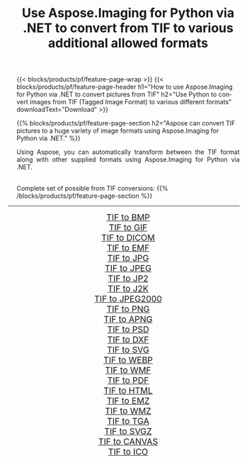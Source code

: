 ﻿---
title: Use Aspose.Imaging for Python via .NET to convert from TIF to various additional allowed formats 
weight: 3920
url: /python-net/conversion/from/tif/ 
lang: en
langdirlevel: 2
locales: zh-hans,ja,it,ru,de,es,fr,nl,id,lt,pl,pt,vi,tr,ko,zh-hant,ar,hi,th,sv,cs,uk,he
description: You can quickly transform from TIF(Tagged Image Format) into various formats using Aspose.Imaging for Python via .NET.
---

{{< blocks/products/pf/feature-page-wrap >}}
{{< blocks/products/pf/feature-page-header h1="How to use Aspose.Imaging for Python via .NET to convert pictures from TIF" h2="Use Python to convert images from TIF (Tagged Image Format) to various different formats" downloadText="Download" >}}


{{% blocks/products/pf/feature-page-section  h2="Aspose can convert TIF pictures to a huge variety of image formats using Aspose.Imaging for Python via .NET." %}}
<p align=justify>Using Aspose, you can automatically transform between the TIF format along with other supplied formats using Aspose.Imaging for Python via .NET. </p>
<br/>
Complete set of possible from TIF conversions:
{{% /blocks/products/pf/feature-page-section %}}
<div class="container-fluid productfamilypage bg-gray">
    <div class="convertypes bg-gray agp-content section">
        <div class="container">
		<hr style="margin-left:-20px;"/>
		<div class="row other-converters" style="gap: 10px;font-size: 19px;text-align:center;">
		    <div class='col-md-2 other-converter remove-lp remove-rp'><a href="/imaging/python-net/conversion/tif-to-bmp/" style="padding:15px;">TIF to BMP</a></div><div class='col-md-2 other-converter remove-lp remove-rp'><a href="/imaging/python-net/conversion/tif-to-gif/" style="padding:15px;">TIF to GIF</a></div><div class='col-md-2 other-converter remove-lp remove-rp'><a href="/imaging/python-net/conversion/tif-to-dicom/" style="padding:15px;">TIF to DICOM</a></div><div class='col-md-2 other-converter remove-lp remove-rp'><a href="/imaging/python-net/conversion/tif-to-emf/" style="padding:15px;">TIF to EMF</a></div><div class='col-md-2 other-converter remove-lp remove-rp'><a href="/imaging/python-net/conversion/tif-to-jpg/" style="padding:15px;">TIF to JPG</a></div><div class='col-md-2 other-converter remove-lp remove-rp'><a href="/imaging/python-net/conversion/tif-to-jpeg/" style="padding:15px;">TIF to JPEG</a></div><div class='col-md-2 other-converter remove-lp remove-rp'><a href="/imaging/python-net/conversion/tif-to-jp2/" style="padding:15px;">TIF to JP2</a></div><div class='col-md-2 other-converter remove-lp remove-rp'><a href="/imaging/python-net/conversion/tif-to-j2k/" style="padding:15px;">TIF to J2K</a></div><div class='col-md-2 other-converter remove-lp remove-rp'><a href="/imaging/python-net/conversion/tif-to-jpeg2000/" style="padding:15px;">TIF to JPEG2000</a></div><div class='col-md-2 other-converter remove-lp remove-rp'><a href="/imaging/python-net/conversion/tif-to-png/" style="padding:15px;">TIF to PNG</a></div><div class='col-md-2 other-converter remove-lp remove-rp'><a href="/imaging/python-net/conversion/tif-to-apng/" style="padding:15px;">TIF to APNG</a></div><div class='col-md-2 other-converter remove-lp remove-rp'><a href="/imaging/python-net/conversion/tif-to-psd/" style="padding:15px;">TIF to PSD</a></div><div class='col-md-2 other-converter remove-lp remove-rp'><a href="/imaging/python-net/conversion/tif-to-dxf/" style="padding:15px;">TIF to DXF</a></div><div class='col-md-2 other-converter remove-lp remove-rp'><a href="/imaging/python-net/conversion/tif-to-svg/" style="padding:15px;">TIF to SVG</a></div><div class='col-md-2 other-converter remove-lp remove-rp'><a href="/imaging/python-net/conversion/tif-to-webp/" style="padding:15px;">TIF to WEBP</a></div><div class='col-md-2 other-converter remove-lp remove-rp'><a href="/imaging/python-net/conversion/tif-to-wmf/" style="padding:15px;">TIF to WMF</a></div><div class='col-md-2 other-converter remove-lp remove-rp'><a href="/imaging/python-net/conversion/tif-to-pdf/" style="padding:15px;">TIF to PDF</a></div><div class='col-md-2 other-converter remove-lp remove-rp'><a href="/imaging/python-net/conversion/tif-to-html/" style="padding:15px;">TIF to HTML</a></div><div class='col-md-2 other-converter remove-lp remove-rp'><a href="/imaging/python-net/conversion/tif-to-emz/" style="padding:15px;">TIF to EMZ</a></div><div class='col-md-2 other-converter remove-lp remove-rp'><a href="/imaging/python-net/conversion/tif-to-wmz/" style="padding:15px;">TIF to WMZ</a></div><div class='col-md-2 other-converter remove-lp remove-rp'><a href="/imaging/python-net/conversion/tif-to-tga/" style="padding:15px;">TIF to TGA</a></div><div class='col-md-2 other-converter remove-lp remove-rp'><a href="/imaging/python-net/conversion/tif-to-svgz/" style="padding:15px;">TIF to SVGZ</a></div><div class='col-md-2 other-converter remove-lp remove-rp'><a href="/imaging/python-net/conversion/tif-to-canvas/" style="padding:15px;">TIF to CANVAS</a></div><div class='col-md-2 other-converter remove-lp remove-rp'><a href="/imaging/python-net/conversion/tif-to-ico/" style="padding:15px;">TIF to ICO</a></div>
                </div>
        </div>
    </div>
</div>
<br/>

